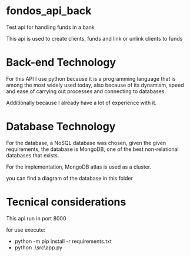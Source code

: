 # fondos_api_back

Test api for handling funds in a bank

This api is used to create clients, funds and link or unlink clients to funds

# Back-end Technology
For this API I use python because it is a programming language that is among the most widely used today, also because of its dynamism, speed and ease of carrying out processes and connecting to databases.

Additionally because I already have a lot of experience with it.

# Database Technology
For the database, a NoSQL database was chosen, given the given requirements, the database is MongoDB, one of the best non-relational databases that exists.

For the implementation, MongoDB atlas is used as a cluster.

you can find a diagram of the database in this folder

# Tecnical considerations
This api run in port 8000

for use execute: 

- python -m pip install -r requirements.txt
- python .\src\app.py